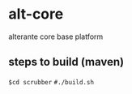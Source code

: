 # alt-core
alterante core base platform

## steps to build (maven)
```$cd scrubber```
```#./build.sh```
